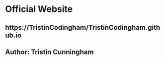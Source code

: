 # Official Website
## https://TristinCodingham/TristinCodingham.github.io
## Author: Tristin Cunningham